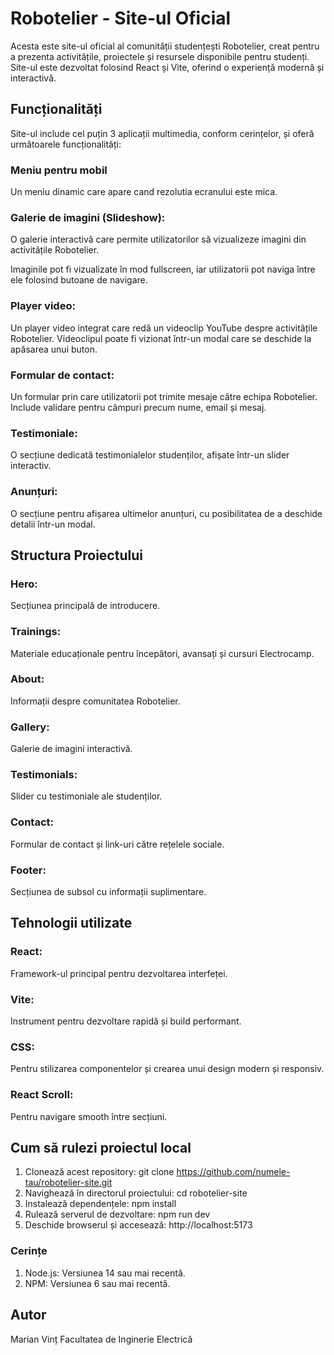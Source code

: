 # Robotelier - Site-ul Oficial
Acesta este site-ul oficial al comunității studențești Robotelier, creat pentru a prezenta activitățile, proiectele și resursele disponibile pentru studenți. Site-ul este dezvoltat folosind React și Vite, oferind o experiență modernă și interactivă.

## Funcționalități
Site-ul include cel puțin 3 aplicații multimedia, conform cerințelor, și oferă următoarele funcționalități:

### Meniu pentru mobil

Un meniu dinamic care apare cand rezolutia ecranului este mica.

### Galerie de imagini (Slideshow):

O galerie interactivă care permite utilizatorilor să vizualizeze imagini din activitățile Robotelier.

Imaginile pot fi vizualizate în mod fullscreen, iar utilizatorii pot naviga între ele folosind butoane de navigare.

### Player video:
Un player video integrat care redă un videoclip YouTube despre activitățile Robotelier.
Videoclipul poate fi vizionat într-un modal care se deschide la apăsarea unui buton.
### Formular de contact:
Un formular prin care utilizatorii pot trimite mesaje către echipa Robotelier.
Include validare pentru câmpuri precum nume, email și mesaj.
### Testimoniale:

O secțiune dedicată testimonialelor studenților, afișate într-un slider interactiv.
### Anunțuri:

O secțiune pentru afișarea ultimelor anunțuri, cu posibilitatea de a deschide detalii într-un modal.

## Structura Proiectului


### Hero: 
Secțiunea principală de introducere.
### Trainings: 
Materiale educaționale pentru începători, avansați și cursuri Electrocamp.
### About: 
Informații despre comunitatea Robotelier.
### Gallery: 
Galerie de imagini interactivă.
### Testimonials: 
Slider cu testimoniale ale studenților.
### Contact: 
Formular de contact și link-uri către rețelele sociale.
### Footer: 
Secțiunea de subsol cu informații suplimentare.

## Tehnologii utilizate
### React: 
Framework-ul principal pentru dezvoltarea interfeței.
### Vite: 
Instrument pentru dezvoltare rapidă și build performant.
### CSS: 
Pentru stilizarea componentelor și crearea unui design modern și responsiv.
### React Scroll: 
Pentru navigare smooth între secțiuni.

## Cum să rulezi proiectul local
1. Clonează acest repository:
   git clone https://github.com/numele-tau/robotelier-site.git
3. Navighează în directorul proiectului:
   cd robotelier-site
4. Instalează dependențele:
    npm install
5. Rulează serverul de dezvoltare:
    npm run dev
6. Deschide browserul și accesează:
   http://localhost:5173
### Cerințe
1. Node.js: Versiunea 14 sau mai recentă.
2. NPM: Versiunea 6 sau mai recentă.


## Autor
Marian Vinț
Facultatea de Inginerie Electrică
